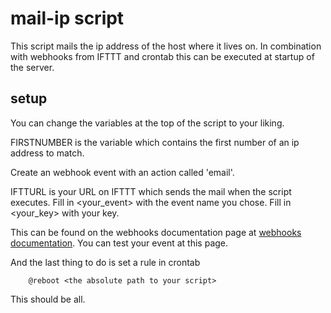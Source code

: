 # mail-ip script

This script mails the ip address of the host where it lives on. In combination with webhooks from IFTTT and crontab this can be executed at startup of the server.

## setup

You can change the variables at the top of the script to your liking.

FIRSTNUMBER is the variable which contains the first number of an ip address to match.

Create an webhook event with an action called 'email'.

IFTTURL is your URL on IFTTT which sends the mail when the script executes.
Fill in <your_event> with the event name you chose.
Fill in <your_key> with your key.

This can be found on the webhooks documentation page at [webhooks documentation](https://ifttt.com/maker_webhooks). You can test your event at this page.

And the last thing to do is set a rule in crontab

        @reboot <the absolute path to your script>

This should be all.

